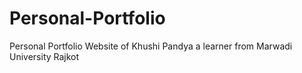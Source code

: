 # Personal-Portfolio
Personal Portfolio Website of Khushi Pandya a learner from Marwadi University Rajkot







